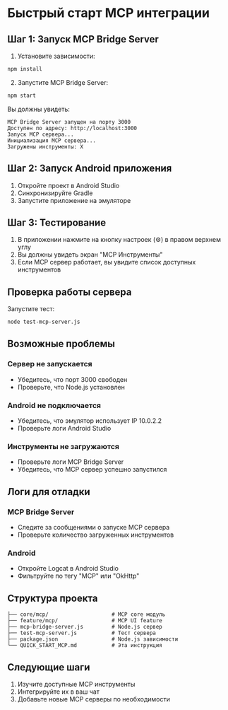 # Быстрый старт MCP интеграции

## Шаг 1: Запуск MCP Bridge Server

1. Установите зависимости:
```bash
npm install
```

2. Запустите MCP Bridge Server:
```bash
npm start
```

Вы должны увидеть:
```
MCP Bridge Server запущен на порту 3000
Доступен по адресу: http://localhost:3000
Запуск MCP сервера...
Инициализация MCP сервера...
Загружены инструменты: X
```

## Шаг 2: Запуск Android приложения

1. Откройте проект в Android Studio
2. Синхронизируйте Gradle
3. Запустите приложение на эмуляторе

## Шаг 3: Тестирование

1. В приложении нажмите на кнопку настроек (⚙️) в правом верхнем углу
2. Вы должны увидеть экран "MCP Инструменты"
3. Если MCP сервер работает, вы увидите список доступных инструментов

## Проверка работы сервера

Запустите тест:
```bash
node test-mcp-server.js
```

## Возможные проблемы

### Сервер не запускается
- Убедитесь, что порт 3000 свободен
- Проверьте, что Node.js установлен

### Android не подключается
- Убедитесь, что эмулятор использует IP 10.0.2.2
- Проверьте логи Android Studio

### Инструменты не загружаются
- Проверьте логи MCP Bridge Server
- Убедитесь, что MCP сервер успешно запустился

## Логи для отладки

### MCP Bridge Server
- Следите за сообщениями о запуске MCP сервера
- Проверьте количество загруженных инструментов

### Android
- Откройте Logcat в Android Studio
- Фильтруйте по тегу "MCP" или "OkHttp"

## Структура проекта

```
├── core/mcp/                    # MCP core модуль
├── feature/mcp/                 # MCP UI feature  
├── mcp-bridge-server.js         # Node.js сервер
├── test-mcp-server.js           # Тест сервера
├── package.json                 # Node.js зависимости
└── QUICK_START_MCP.md           # Эта инструкция
```

## Следующие шаги

1. Изучите доступные MCP инструменты
2. Интегрируйте их в ваш чат
3. Добавьте новые MCP серверы по необходимости




